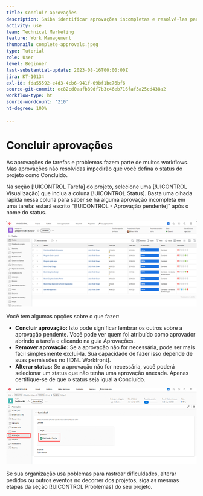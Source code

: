```yaml
---
title: Concluir aprovações
description: Saiba identificar aprovações incompletas e resolvê-las para poder encerrar seu projeto no [!DNL  Workfront].
activity: use
team: Technical Marketing
feature: Work Management
thumbnail: complete-approvals.jpeg
type: Tutorial
role: User
level: Beginner
last-substantial-update: 2023-08-16T00:00:00Z
jira: KT-10134
exl-id: fda55592-e4d3-4cb6-941f-09bf1bc76bf6
source-git-commit: ec82cd0aafb89df7b3c46eb716faf3a25cd438a2
workflow-type: ht
source-wordcount: '210'
ht-degree: 100%

---
```


# Concluir aprovações

As aprovações de tarefas e problemas fazem parte de muitos workflows. Mas aprovações não resolvidas impedirão que você defina o status do projeto como Concluído.

Na seção [!UICONTROL Tarefa] do projeto, selecione uma [!UICONTROL Visualização] que inclua a coluna [!UICONTROL Status]. Basta uma olhada rápida nessa coluna para saber se há alguma aprovação incompleta em uma tarefa: estará escrito “[!UICONTROL - Aprovação pendente]” após o nome do status.

![Projeto mostrando aprovação incompleta](assets/approval-pending.png)

Você tem algumas opções sobre o que fazer:

* **Concluir aprovação:** Isto pode significar lembrar os outros sobre a aprovação pendente. Você pode ver quem foi atribuído como aprovador abrindo a tarefa e clicando na guia Aprovações.
* **Remover aprovação:** Se a aprovação não for necessária, pode ser mais fácil simplesmente excluí-la. Sua capacidade de fazer isso depende de suas permissões no [!DNL Workfront].
* **Alterar status:** Se a aprovação não for necessária, você poderá selecionar um status que não tenha uma aprovação anexada. Apenas certifique-se de que o status seja igual a Concluído.

![Projeto mostrando aprovadores de tarefas](assets/task-approvers.png)

Se sua organização usa poblemas para rastrear dificuldades, alterar pedidos ou outros eventos no decorrer dos projetos, siga as mesmas etapas da seção [!UICONTROL Problemas] do seu projeto.
